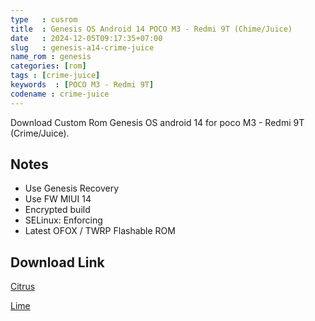 ```yaml
---
type   : cusrom
title  : Genesis OS Android 14 POCO M3 - Redmi 9T (Chime/Juice)
date   : 2024-12-05T09:17:35+07:00
slug   : genesis-a14-crime-juice
name_rom : genesis
categories: [rom]
tags : [crime-juice]
keywords  : [POCO M3 - Redmi 9T]
codename : crime-juice
---
```


Download Custom Rom Genesis OS android 14  for poco M3 - Redmi 9T (Crime/Juice).


## Notes
- Use Genesis Recovery 
- Use FW MIUI 14 
- Encrypted build
- SELinux: Enforcing
- Latest OFOX / TWRP Flashable ROM


## Download Link
[Citrus](https://www.genesisos.dev/devices/citrus)

[Lime](https://www.genesisos.dev/devices/lime)

